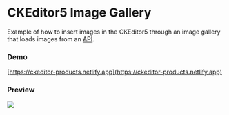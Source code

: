 # CKEditor5 Image Gallery

Example of how to insert images in the CKEditor5 through an image gallery that loads images from an [API](https://glitch.com/~fake-images).

### Demo

[https://ckeditor-products.netlify.app](https://ckeditor-products.netlify.app)

### Preview

![](https://user-images.githubusercontent.com/41435/84213616-8799ab00-aa97-11ea-97be-6449b843cf34.gif)
